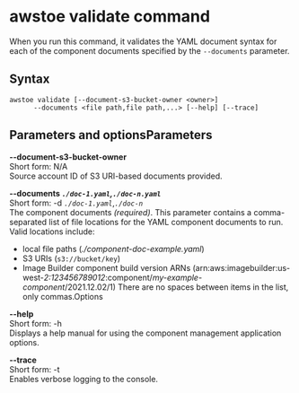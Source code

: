 # awstoe validate command<a name="cmd-validate"></a>

When you run this command, it validates the YAML document syntax for each of the component documents specified by the `--documents` parameter\.

## Syntax<a name="validate-syntax"></a>

```
awstoe validate [--document-s3-bucket-owner <owner>] 
      --documents <file path,file path,...> [--help] [--trace]
```

## Parameters and options<a name="validate-parameters"></a>Parameters

**\-\-document\-s3\-bucket\-owner**  
Short form: N/A  
Source account ID of S3 URI\-based documents provided\.

**\-\-documents *`./doc-1.yaml`,`./doc-n.yaml`***  
Short form: \-d *`./doc-1.yaml`*,*`./doc-n`*  
The component documents *\(required\)*\. This parameter contains a comma\-separated list of file locations for the YAML component documents to run\. Valid locations include:  
+ local file paths \(*\./component\-doc\-example\.yaml*\)
+ S3 URIs \(`s3://bucket/key`\)
+ Image Builder component build version ARNs \(arn:aws:imagebuilder:us\-west\-*2:123456789012*:component/*my\-example\-component*/2021\.12\.02/1\)
There are no spaces between items in the list, only commas\.Options

**\-\-help**  
Short form: \-h  
Displays a help manual for using the component management application options\.

**\-\-trace**  
Short form: \-t  
Enables verbose logging to the console\.